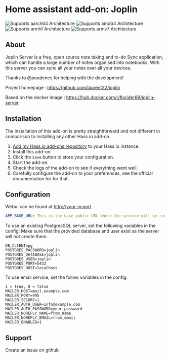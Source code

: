 # Home assistant add-on: Joplin

![Supports aarch64 Architecture][aarch64-shield] ![Supports amd64 Architecture][amd64-shield] ![Supports armhf Architecture][armhf-shield] ![Supports armv7 Architecture][armv7-shield]

## About

Joplin Server is a free, open source note taking and to-do Sync application, which can handle a large number of notes organised into notebooks.
With this server you can sync all your notes over all your devices.

Thanks to @poudenes for helping with the development! 

Project homepage : https://github.com/laurent22/joplin

Based on the docker image : https://hub.docker.com/r/florider89/joplin-server

## Installation

The installation of this add-on is pretty straightforward and not different in
comparison to installing any other Hass.io add-on.

1. [Add my Hass.io add-ons repository][repository] to your Hass.io instance.
1. Install this add-on.
1. Click the `Save` button to store your configuration.
1. Start the add-on.
1. Check the logs of the add-on to see if everything went well.
1. Carefully configure the add-on to your preferences, see the official documentation for for that.

## Configuration

Webui can be found at <http://your-ip:port>

```yaml
APP_BASE_URL: This is the base public URL where the service will be running. For example, if you want it to run from https://example.com/joplin, this is what you should set the URL to. The base URL can include the port.
```

To use an existing PostgresSQL server, set the following variables in the config:
Make sure that the provided database and user exist as the server will not create them.
```
DB_CLIENT=pg
POSTGRES_PASSWORD=joplin
POSTGRES_DATABASE=joplin
POSTGRES_USER=joplin
POSTGRES_PORT=5432
POSTGRES_HOST=localhost
```
To use email service, set the follow variables in the config:
```
1 = true, 0 = false
MAILER_HOST=mail.example.com
MAILER_PORT=995
MAILER_SECURE=1
MAILER_AUTH_USER=info@example.com
MAILER_AUTH_PASSWORD=your_password
MAILER_NOREPLY_NAME=from_name
MAILER_NOREPLY_EMAIL=from_email
MAILER_ENABLED=1
```

## Support

Create an issue on github

[repository]: https://github.com/alexbelgium/hassio-addons
[smb-shield]: https://img.shields.io/badge/smb-yes-green.svg
[openvpn-shield]: https://img.shields.io/badge/openvpn-yes-green.svg
[ingress-shield]: https://img.shields.io/badge/ingress-yes-green.svg
[ssl-shield]: https://img.shields.io/badge/ssl-yes-green.svg
[aarch64-shield]: https://img.shields.io/badge/aarch64-yes-green.svg
[amd64-shield]: https://img.shields.io/badge/amd64-yes-green.svg
[armhf-shield]: https://img.shields.io/badge/armhf-yes-green.svg
[armv7-shield]: https://img.shields.io/badge/armv7-yes-green.svg

